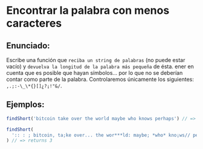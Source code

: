 # Encontrar la palabra con menos caracteres

## Enunciado:

Escribe una función que `reciba un string de palabras` (no puede estar vacío) y `devuelva la longitud de la palabra más pequeña` de ésta. ener en cuenta que es posible que hayan símbolos... por lo que no se deberían contar como parte de la palabra. Controlaremos únicamente los siguientes: `,.;:-\_\*{}[]¿?¡!"&/`.

## Ejemplos:

```jsx
findShort('bitcoin take over the world maybe who knows perhaps') // => returns 3

findShort(
  ':: : ; bitcoin, ta;ke over... the wor***ld: maybe; *who* kno¡ws// perh{}{aps'
) // => returns 3
```
